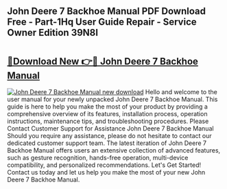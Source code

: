 ## John Deere 7 Backhoe Manual PDF Download Free - Part-1Hq User Guide Repair - Service Owner Edition 39N8I

# <h2><a href="http://bc89108.oget.top/?id=John+Deere+7+Backhoe+Manual">🔗Download New 👉🔴 John Deere 7 Backhoe Manual</a></h2>

[![John Deere 7 Backhoe Manual new download](https://i.imgur.com/5g1atiW.png)](http://bc89108.oget.top/?id=John+Deere+7+Backhoe+Manual)
Hello and welcome to the user manual for your newly unpacked John Deere 7 Backhoe Manual. This guide is here to help you make the most of your product by providing a comprehensive overview of its features, installation process, operation instructions, maintenance tips, and troubleshooting procedures. Please Contact Customer Support for Assistance John Deere 7 Backhoe Manual Should you require any assistance, please do not hesitate to contact our dedicated customer support team. The latest iteration of John Deere 7 Backhoe Manual offers users an extensive collection of advanced features, such as gesture recognition, hands-free operation, multi-device compatibility, and personalized recommendations. Let's Get Started! Contact us today and let us help you make the most of your new John Deere 7 Backhoe Manual.
